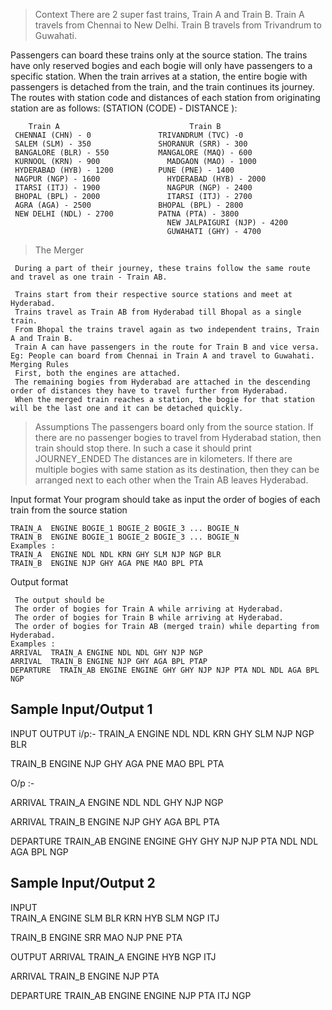 >Context 
 There are 2 super fast trains, Train A and Train B. Train A travels from Chennai to New Delhi. Train B travels from Trivandrum to Guwahati.
 
 Passengers can board these trains only at the source station. 
 The trains have only reserved bogies and each bogie will only have passengers to a specific station. 
 When the train arrives at a station, the entire bogie with passengers is detached from the train, and the train continues its journey. 
 The routes with station code and distances of each station from originating station are as follows: (STATION (CODE) - DISTANCE ): 

```
    Train A                         	Train B
 CHENNAI (CHN) - 0	             TRIVANDRUM (TVC) -0
 SALEM (SLM) - 350	             SHORANUR (SRR) - 300
 BANGALORE (BLR) - 550	         MANGALORE (MAQ) - 600
 KURNOOL (KRN) - 900	           MADGAON (MAO) - 1000
 HYDERABAD (HYB) - 1200       	 PUNE (PNE) - 1400
 NAGPUR (NGP) - 1600	           HYDERABAD (HYB) - 2000
 ITARSI (ITJ) - 1900	           NAGPUR (NGP) - 2400
 BHOPAL (BPL) - 2000	           ITARSI (ITJ) - 2700
 AGRA (AGA) - 2500	             BHOPAL (BPL) - 2800
 NEW DELHI (NDL) - 2700          PATNA (PTA) - 3800
 	                               NEW JALPAIGURI (NJP) - 4200
 	                               GUWAHATI (GHY) - 4700
```


> The Merger
```
 During a part of their journey, these trains follow the same route and travel as one train - Train AB. 
 
 Trains start from their respective source stations and meet at Hyderabad. 
 Trains travel as Train AB from Hyderabad till Bhopal as a single train. 
 From Bhopal the trains travel again as two independent trains, Train A and Train B. 
 Train A can have passengers in the route for Train B and vice versa.    Eg: People can board from Chennai in Train A and travel to Guwahati. 
Merging Rules
 First, both the engines are attached. 
 The remaining bogies from Hyderabad are attached in the descending order of distances they have to travel further from Hyderabad. 
 When the merged train reaches a station, the bogie for that station will be the last one and it can be detached quickly. 
```


> Assumptions
 The passengers board only from the source station. 
 If there are no passenger bogies to travel from Hyderabad station, then train should stop there. In such a case it should print JOURNEY_ENDED 
 The distances are in kilometers. 
 If there are multiple bogies with same station as its destination, then they can be arranged next to each other when the Train AB leaves Hyderabad. 



Input format
 Your program should take as input the order of bogies of each train from the source station
 ```
TRAIN_A  ENGINE BOGIE_1 BOGIE_2 BOGIE_3 ... BOGIE_N 
TRAIN_B  ENGINE BOGIE_1 BOGIE_2 BOGIE_3 ... BOGIE_N 
Examples :
TRAIN_A  ENGINE NDL NDL KRN GHY SLM NJP NGP BLR 
TRAIN_B  ENGINE NJP GHY AGA PNE MAO BPL PTA
```

Output format
```
 The output should be 
 The order of bogies for Train A while arriving at Hyderabad. 
 The order of bogies for Train B while arriving at Hyderabad. 
 The order of bogies for Train AB (merged train) while departing from Hyderabad. 
Examples :
ARRIVAL  TRAIN_A ENGINE NDL NDL GHY NJP NGP 
ARRIVAL  TRAIN_B ENGINE NJP GHY AGA BPL PTAP 
DEPARTURE  TRAIN_AB ENGINE ENGINE GHY GHY NJP NJP PTA NDL NDL AGA BPL NGP 
```



## Sample Input/Output 1
INPUT	OUTPUT
i/p:- 
TRAIN_A ENGINE NDL NDL KRN GHY SLM NJP NGP BLR

TRAIN_B ENGINE NJP GHY AGA PNE MAO BPL PTA	

O/p :- 

ARRIVAL TRAIN_A ENGINE NDL NDL GHY NJP NGP

ARRIVAL TRAIN_B ENGINE NJP GHY AGA BPL PTA

DEPARTURE TRAIN_AB ENGINE ENGINE GHY GHY NJP NJP PTA NDL NDL AGA BPL NGP

## Sample Input/Output 2
INPUT	
TRAIN_A ENGINE SLM BLR KRN HYB SLM NGP ITJ

TRAIN_B ENGINE SRR MAO NJP PNE PTA

OUTPUT
ARRIVAL TRAIN_A ENGINE HYB NGP ITJ

ARRIVAL TRAIN_B ENGINE NJP PTA

DEPARTURE TRAIN_AB ENGINE ENGINE NJP PTA ITJ NGP
